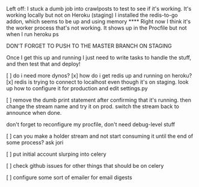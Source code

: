Left off: 
I stuck a dumb job into crawlposts to test to see if it's working. 
It's working locally but not on Heroku (staging)
I installed the redis-to-go addon, which seems to be up and using memory
**** Right now I think it's the worker process that's not working. It shows up in the Procfile but not when I run heroku ps

DON'T FORGET TO PUSH TO THE MASTER BRANCH ON STAGING

Once I get this up and running I just need to write tasks to handle the stuff, and then test that and deploy! 

[ ] do i need more dynos?
[x] how do i get redis up and running on heroku?
[x] redis is trying to connect to localhost even though it's on staging. look up how to configure it for production and edit settings.py

[ ] remove the dumb print statement after confirming that it's running. then change the stream name and try it on prod. switch the stream back to announce when done. 

don't forget to reconfigure my procfile, don't need debug-level stuff

[ ] can you make a holder stream and not start consuming it until the end of some process? ask jori






[ ] put initial account slurping into celery

[ ] check github issues for other things that should be on celery

[ ] configure some sort of emailer for email digests